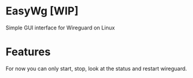 # EasyWg [WIP]
Simple GUI interface for Wireguard on Linux

# Features
For now you can only start, stop, look at the status and restart wireguard.


